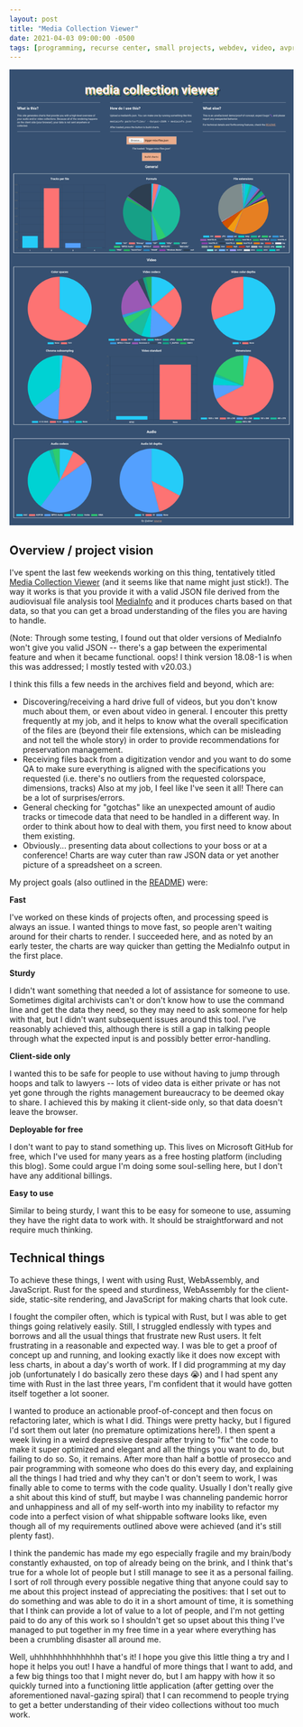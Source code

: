 ```yaml
---
layout: post
title: "Media Collection Viewer"
date: 2021-04-03 09:00:00 -0500
tags: [programming, recurse center, small projects, webdev, video, avpres]
---
```



![media collection viewer](/images/media-collection-viewer.jpg)


## Overview / project vision

I've spent the last few weekends working on this thing, tentatively titled [Media Collection Viewer](http://bits.ashleyblewer.com/media-collection-viewer/) (and it seems like that name might just stick!). The way it works is that you provide it with a valid JSON file derived from the audiovisual file analysis tool [MediaInfo](https://mediaarea.net/en/MediaInfo) and it produces charts based on that data, so that you can get a broad understanding of the files you are having to handle.

(Note: Through some testing, I found out that older versions of MediaInfo won't give you valid JSON -- there's a gap between the experimental feature and when it became functional. oops! I think version 18.08-1 is when this was addressed; I mostly tested with v20.03.)

I think this fills a few needs in the archives field and beyond, which are:

- Discovering/receiving a hard drive full of videos, but you don't know much about them, or even about video in general. I encouter this pretty frequently at my job, and it helps to know what the overall specification of the files are (beyond their file extensions, which can be misleading and not tell the whole story) in order to provide recommendations for preservation management.
- Receiving files back from a digitization vendor and you want to do some QA to make sure everything is aligned with the specifications you requested (i.e. there's no outliers from the requested colorspace, dimensions, tracks) Also at my job, I feel like I've seen it all! There can be a lot of surprises/errors.
- General checking for "gotchas" like an unexpected amount of audio tracks or timecode data that need to be handled in a different way. In order to think about how to deal with them, you first need to know about them existing.
- Obviously... presenting data about collections to your boss or at a conference! Charts are way cuter than raw JSON data or yet another picture of a spreadsheet on a screen.


My project goals (also outlined in the [README](github.com/ablwr/media-collection-viewer)) were:

**Fast**

I've worked on these kinds of projects often, and processing speed is always an issue. I wanted things to move fast, so people aren't waiting around for their charts to render. I succeeded here, and as noted by an early tester, the charts are way quicker than getting the MediaInfo output in the first place.

**Sturdy**

I didn't want something that needed a lot of assistance for someone to use. Sometimes digital archivists can't or don't know how to use the command line and get the data they need, so they may need to ask someone for help with that, but I didn't want subsequent issues around this tool. I've reasonably achieved this, although there is still a gap in talking people through what the expected input is and possibly better error-handling.

**Client-side only**

I wanted this to be safe for people to use without having to jump through hoops and talk to lawyers -- lots of video data is either private or has not yet gone through the rights management bureaucracy to be deemed okay to share. I achieved this by making it client-side only, so that data doesn't leave the browser.

**Deployable for free**

I don't want to pay to stand something up. This lives on Microsoft GitHub for free, which I've used for many years as a free hosting platform (including this blog). Some could argue I'm doing some soul-selling here, but I don't have any additional billings.

**Easy to use**

Similar to being sturdy, I want this to be easy for someone to use, assuming they have the right data to work with. It should be straightforward and not require much thinking.

## Technical things

To achieve these things, I went with using Rust, WebAssembly, and JavaScript. Rust for the speed and sturdiness, WebAssembly for the client-side, static-site rendering, and JavaScript for making charts that look cute.

I fought the compiler often, which is typical with Rust, but I was able to get things going relatively easily. Still, I struggled endlessly with types and borrows and all the usual things that frustrate new Rust users. It felt frustrating in a reasonable and expected way. I was ble to get a proof of concept up and running, and looking exactly like it does now except with less charts, in about a day's worth of work. If I did programming at my day job (unfortunately I do basically zero these days 😭) and I had spent any time with Rust in the last three years, I'm confident that it would have gotten itself together a lot sooner.

I wanted to produce an actionable proof-of-concept and then focus on refactoring later, which is what I did. Things were pretty hacky, but I figured I'd sort them out later (no premature optimizations here!). I then spent a week living in a weird depressive despair after trying to "fix" the code to make it super optimized and elegant and all the things you want to do, but failing to do so. So, it remains. After more than half a bottle of prosecco and pair programming with someone who does do this every day, and explaining all the things I had tried and why they can't or don't seem to work, I was finally able to come to terms with the code quality. Usually I don't really give a shit about this kind of stuff, but maybe I was channeling pandemic horror and unhappiness and all of my self-worth into my inability to refactor my code into a perfect vision of what shippable software looks like, even though all of my requirements outlined above were achieved (and it's still plenty fast).

I think the pandemic has made my ego especially fragile and my brain/body constantly exhausted, on top of already being on the brink, and I think that's true for a whole lot of people but I still manage to see it as a personal failing. I sort of roll through every possible negative thing that anyone could say to me about this project instead of appreciating the positives: that I set out to do something and was able to do it in a short amount of time, it is something that I think can provide a lot of value to a lot of people, and I'm not getting paid to do any of this work so I shouldn't get so upset about this thing I've managed to put together in my free time in a year where everything has been a crumbling disaster all around me. 

Well, uhhhhhhhhhhhhhhh that's it! I hope you give this little thing a try and I hope it helps you out! I have a handful of more things that I want to add, and a few big things too that I might never do, but I am happy with how it so quickly turned into a functioning little application (after getting over the aforementioned naval-gazing spiral) that I can recommend to people trying to get a better understanding of their video collections without too much work.
